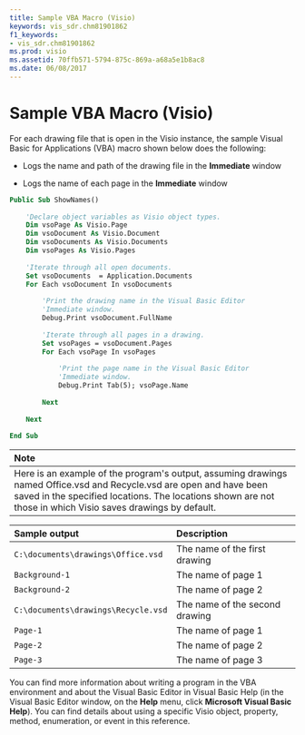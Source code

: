 ```yaml
---
title: Sample VBA Macro (Visio)
keywords: vis_sdr.chm81901862
f1_keywords:
- vis_sdr.chm81901862
ms.prod: visio
ms.assetid: 70ffb571-5794-875c-869a-a68a5e1b8ac8
ms.date: 06/08/2017
---
```



# Sample VBA Macro (Visio)

For each drawing file that is open in the Visio instance, the sample Visual Basic for Applications (VBA) macro shown below does the following:


- Logs the name and path of the drawing file in the **Immediate** window
    
- Logs the name of each page in the **Immediate** window
    

```vb
Public Sub ShowNames()  
 
    'Declare object variables as Visio object types.  
    Dim vsoPage As Visio.Page  
    Dim vsoDocument As Visio.Document  
    Dim vsoDocuments As Visio.Documents  
    Dim vsoPages As Visio.Pages  
 
    'Iterate through all open documents.  
    Set vsoDocuments  = Application.Documents  
    For Each vsoDocument In vsoDocuments   
 
        'Print the drawing name in the Visual Basic Editor  
        'Immediate window.  
        Debug.Print vsoDocument.FullName  
 
        'Iterate through all pages in a drawing.  
        Set vsoPages = vsoDocument.Pages  
        For Each vsoPage In vsoPages 
  
            'Print the page name in the Visual Basic Editor  
            'Immediate window.  
            Debug.Print Tab(5); vsoPage.Name 
  
        Next  
 
    Next  
 
End Sub
```

|**Note**|
|:-----|  
|Here is an example of the program's output, assuming drawings named Office.vsd and Recycle.vsd are open and have been saved in the specified locations. The locations shown are not those in which Visio saves drawings by default.|


|**Sample output**|**Description**|
|:-----|:-----|
|```C:\documents\drawings\Office.vsd```| The name of the first drawing|
|```Background-1```|The name of page 1|
|```Background-2```|The name of page 2|
|```C:\documents\drawings\Recycle.vsd```|The name of the second drawing|
|```Page-1```|The name of page 1|
|```Page-2```|The name of page 2|
|```Page-3```|The name of page 3|

You can find more information about writing a program in the VBA environment and about the Visual Basic Editor in Visual Basic Help (in the Visual Basic Editor window, on the **Help** menu, click **Microsoft Visual Basic Help**).
You can find details about using a specific Visio object, property, method, enumeration, or event in this reference.

